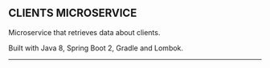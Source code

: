 CLIENTS MICROSERVICE
-----------------------------------------------------------------------------------

Microservice that retrieves data about clients. 

Built with Java 8, Spring Boot 2, Gradle and Lombok.

-----------------------------------------------------------------------------------

